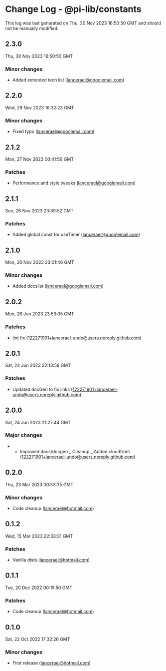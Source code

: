 # Change Log - @pi-lib/constants

This log was last generated on Thu, 30 Nov 2023 16:50:50 GMT and should not be manually modified.

<!-- Start content -->

## 2.3.0

Thu, 30 Nov 2023 16:50:50 GMT

### Minor changes

- Added extended tech list (lancerael@googlemail.com)

## 2.2.0

Wed, 29 Nov 2023 16:32:23 GMT

### Minor changes

- Fixed typo (lancerael@googlemail.com)

## 2.1.2

Mon, 27 Nov 2023 00:41:59 GMT

### Patches

- Performance and style tweaks (lancerael@googlemail.com)

## 2.1.1

Sun, 26 Nov 2023 23:39:52 GMT

### Patches

- Added global const for useTimer (lancerael@googlemail.com)

## 2.1.0

Mon, 20 Nov 2023 23:01:46 GMT

### Minor changes

- Added docslist (lancerael@googlemail.com)

## 2.0.2

Mon, 26 Jun 2023 23:53:05 GMT

### Patches

- lint fix (122271901+lancerael-undo@users.noreply.github.com)

## 2.0.1

Sat, 24 Jun 2023 22:13:58 GMT

### Patches

- Updated docGen to fix links (122271901+lancerael-undo@users.noreply.github.com)

## 2.0.0

Sat, 24 Jun 2023 21:27:44 GMT

### Major changes

- - Improved docs/docgen _ Cleanup _ Added cloudfront (122271901+lancerael-undo@users.noreply.github.com)

## 0.2.0

Thu, 23 Mar 2023 00:53:35 GMT

### Minor changes

- Code cleanup (lancerael@hotmail.com)

## 0.1.2

Wed, 15 Mar 2023 22:33:31 GMT

### Patches

- Vanilla dists (lancerael@hotmail.com)

## 0.1.1

Tue, 20 Dec 2022 00:15:50 GMT

### Patches

- Code cleanup (lancerael@hotmail.com)

## 0.1.0

Sat, 22 Oct 2022 17:32:26 GMT

### Minor changes

- First release (lancerael@hotmail.com)
